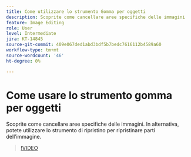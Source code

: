 ```yaml
---
title: Come utilizzare lo strumento Gomma per oggetti
description: Scoprite come cancellare aree specifiche delle immagini
feature: Image Editing
role: User
level: Intermediate
jira: KT-14845
source-git-commit: 409e067ded1abd3bdf5b7bedc7616112b4589a60
workflow-type: tm+mt
source-wordcount: '46'
ht-degree: 0%

---
```


# Come usare lo strumento gomma per oggetti

Scoprite come cancellare aree specifiche delle immagini. In alternativa, potete utilizzare lo strumento di ripristino per ripristinare parti dell’immagine.

>[!VIDEO](https://video.tv.adobe.com/v/3427019?quality=12&learn=on&hidetitle=true)
